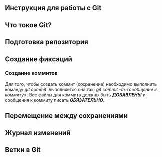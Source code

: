 ## Инструкция для работы с Git

## Что токое Git?

## Подготовка репозитория

## Создание фиксаций
### Создание коммитов
Для того, чтобы создать коммит (сохранение) необходимо выполнить команду *git commit*. выполняется она так: *git commit -m <сообщение к коммиту>*. Все файлы для коммита должны быть ***ДОБАВЛЕНЫ*** и сообщения к коммиту писать ***ОБЯЗАТЕЛЬНО***.

## Перемещение между сохранениями

## Журнал изменений

## Ветки в Git

